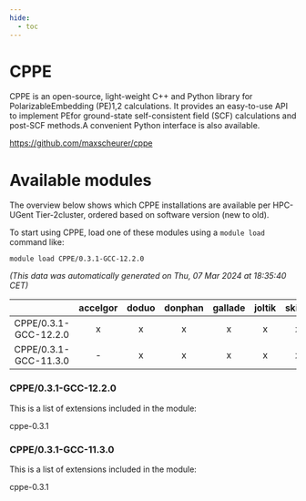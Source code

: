 ```yaml
---
hide:
  - toc
---
```


CPPE
====


CPPE is an open-source, light-weight C++ and Python library for PolarizableEmbedding (PE)1,2 calculations. It provides an easy-to-use API to implement PEfor ground-state self-consistent field (SCF) calculations and post-SCF methods.A convenient Python interface is also available.

https://github.com/maxscheurer/cppe
# Available modules


The overview below shows which CPPE installations are available per HPC-UGent Tier-2cluster, ordered based on software version (new to old).

To start using CPPE, load one of these modules using a `module load` command like:

```shell
module load CPPE/0.3.1-GCC-12.2.0
```

*(This data was automatically generated on Thu, 07 Mar 2024 at 18:35:40 CET)*  

| |accelgor|doduo|donphan|gallade|joltik|skitty|
| :---: | :---: | :---: | :---: | :---: | :---: | :---: |
|CPPE/0.3.1-GCC-12.2.0|x|x|x|x|x|x|
|CPPE/0.3.1-GCC-11.3.0|-|x|x|x|x|x|


### CPPE/0.3.1-GCC-12.2.0

This is a list of extensions included in the module:

cppe-0.3.1

### CPPE/0.3.1-GCC-11.3.0

This is a list of extensions included in the module:

cppe-0.3.1